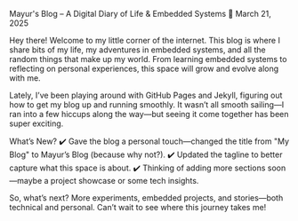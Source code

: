 Mayur's Blog – A Digital Diary of Life & Embedded Systems
📅 March 21, 2025

Hey there! Welcome to my little corner of the internet. This blog is where I share bits of my life, my adventures in embedded systems, and all the random things that make up my world. From  learning embedded systems  to reflecting on personal experiences, this space will grow and evolve along with me.

Lately, I’ve been playing around with GitHub Pages and Jekyll, figuring out how to get my blog up and running smoothly. It wasn’t all smooth sailing—I ran into a few hiccups along the way—but seeing it come together has been super exciting.

What’s New?
✔️ Gave the blog a personal touch—changed the title from "My Blog" to Mayur’s Blog (because why not?).
✔️ Updated the tagline to better capture what this space is about.
✔️ Thinking of adding more sections soon—maybe a project showcase or some tech insights.

So, what’s next? More experiments, embedded projects, and stories—both technical and personal. Can’t wait to see where this journey takes me!



